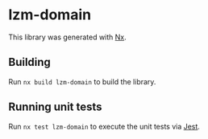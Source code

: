 # lzm-domain

This library was generated with [Nx](https://nx.dev).

## Building

Run `nx build lzm-domain` to build the library.

## Running unit tests

Run `nx test lzm-domain` to execute the unit tests via [Jest](https://jestjs.io).
